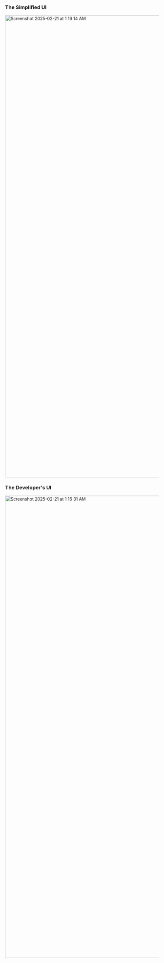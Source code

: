 
### The Simplified UI

<img width="1512" alt="Screenshot 2025-02-21 at 1 16 14 AM" src="https://github.com/user-attachments/assets/df2dbd30-d82b-49d7-a808-24ea3ad9c065" />


### The Developer's UI

<img width="1512" alt="Screenshot 2025-02-21 at 1 16 31 AM" src="https://github.com/user-attachments/assets/41ae5fb2-2741-4ee4-bb46-618cda23996f" />

